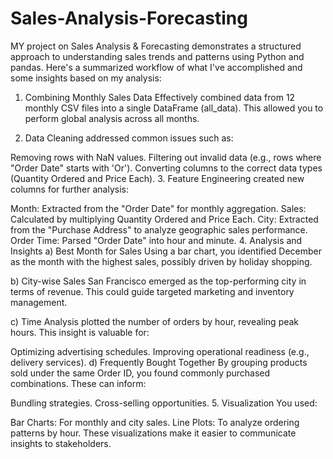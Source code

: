 # Sales-Analysis-Forecasting

MY project on Sales Analysis & Forecasting demonstrates a structured approach to understanding sales trends and patterns using Python and pandas. Here's a summarized workflow of what I've accomplished and some insights based on my analysis:

1. Combining Monthly Sales Data
   Effectively combined data from 12 monthly CSV files into a single DataFrame (all_data). This allowed you to perform global analysis across all months.

2. Data Cleaning
    addressed common issues such as:

Removing rows with NaN values.
Filtering out invalid data (e.g., rows where "Order Date" starts with 'Or').
Converting columns to the correct data types (Quantity Ordered and Price Each).
3. Feature Engineering
 created new columns for further analysis:

Month: Extracted from the "Order Date" for monthly aggregation.
Sales: Calculated by multiplying Quantity Ordered and Price Each.
City: Extracted from the "Purchase Address" to analyze geographic sales performance.
Order Time: Parsed "Order Date" into hour and minute.
4. Analysis and Insights
a) Best Month for Sales
Using a bar chart, you identified December as the month with the highest sales, possibly driven by holiday shopping.

b) City-wise Sales
San Francisco emerged as the top-performing city in terms of revenue. This could guide targeted marketing and inventory management.

c) Time Analysis
plotted the number of orders by hour, revealing peak hours. This insight is valuable for:

Optimizing advertising schedules.
Improving operational readiness (e.g., delivery services).
d) Frequently Bought Together
By grouping products sold under the same Order ID, you found commonly purchased combinations. These can inform:

Bundling strategies.
Cross-selling opportunities.
5. Visualization
You used:

Bar Charts: For monthly and city sales.
Line Plots: To analyze ordering patterns by hour.
These visualizations make it easier to communicate insights to stakeholders.
